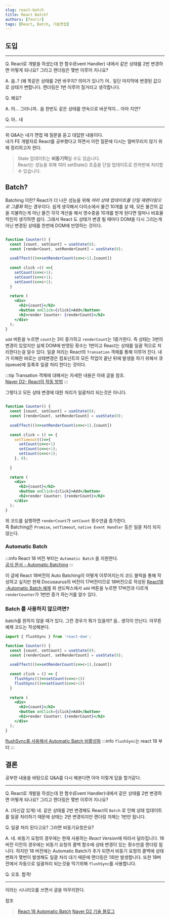 ```yaml
---
slug: react-batch
title: React Batch?
authors: [fenrir]
tags: [React, Batch, 기술면접]
---
```


## 도입
---

Q. React로 개발을 하셨는데 한 함수(Event Handler) 내에서 같은 상태를 2번 변경하면 어떻게 되나요? 그리고 랜더링은 몇번 이루어 지나요?

A. 음..? (왜 똑같은 상태를 2번 바꾸지? 의미가 있나?) 어.. 일단 마지막에 변경된 값으로 상태가 변합니다. 랜더링은 1번 이루어 질거라고 생각합니다.

Q. 왜요?  

A. 어... 그러니까.. 음 한번도 같은 상태를 연속으로 바꾼적이... 아마 지연?

Q. 아.. 네

---

위 Q&A는 내가 면접 때 질문을 듣고 대답한 내용이다.  
내가 FE 개발자로 React를 공부했다고 하면서 이런 질문에 다시는 얼버무리지 않기 위해 정리하고자 한다.

<!--truncate-->

> State 업데이트는 **비동기적**일 수도 있습니다.  
React는 성능을 위해 여러 setState() 호출을 단일 업데이트로 한꺼번에 처리할 수 있습니다.

## Batch?

Batching 이란? React가 더 나은 성능을 위해 *여러 상태 업데이트를 단일 재랜더링으로 그룹화* 하는 경우이다.
쉽게 생각해서 다이소에서 물건 10개를 살 때, 모든 물건의 값을 지불하는게 아닌 물건 각각 계산을 해서 영수증을 10개를 받게 된다면 얼마나 비효율적인지 생각하면 쉽다.
그래서 React 도 상태가 변경 될 때마다 DOM을 다시 그리는게 아닌 변경된 상태를 한번에 DOM에 반영하는 것이다.

```jsx live

function Counter() {
  const [count, setCount] = useState(0);
  const [renderCount, setRenderCount] = useState(0);
  
  useEffect(()=>setRenderCount(c=>c+1),[count])
  
  const click =() =>{
    setCount(c=>c+1);
    setCount(c=>c+1);
    setCount(c=>c+1);
  }
  
  return (
    <div>
      <h2>{count}</h2>
      <button onClick={click}>Add</button>
      <h2>render Counter: {renderCount}</h2>
    </div>
  );
}

```

`add` 버튼을 누르면 `count`는 3이 증가하고 `renderCount`는 1증가한다. 즉 상태는 3번의 변경이 있었지만 실제 DOM에 반영된 횟수는 1번이고 React는 상태를 일괄 적으로 처리한다는걸 알수 있다.
일괄 처리는 React의 `Transation` 객체를 통해 이루어 진다. 내가 이해한 바로는 상태변경은 컴포넌트의 모든 작업이 끝난 뒤에 발생을 하기 위해서 큐(queue)에 등록후 일괄 처리 한다는 것이다.    

:::tip
Transation 객체에 대해서는 자세한 내용은 아래 글을 참조.  
[Naver D2- React의 작동 방법](https://d2.naver.com/helloworld/9297403#ch1-3)
:::

그렇다고 모든 상태 변경에 대한 처리가 일괄처리 되는것은 아니다.  

```jsx live

function Counter() {
  const [count, setCount] = useState(0);
  const [renderCount, setRenderCount] = useState(0);
  
  useEffect(()=>setRenderCount(c=>c+1),[count])
  
  const click = () => {
    setTimeout(()=>{
      setCount(c=>c+1)
      setCount(c=>c+1);
      setCount(c=>c+1);
    }, 0);
    
  }
  
  return (
    <div>
      <h2>{count}</h2>
      <button onClick={click}>Add</button>
      <h2>render Counter: {renderCount}</h2>
    </div>
  );
}

```

위 코드를 실행하면 `renderCount`가 `setCount` 횟수만큼 증가한다.  
즉 Batching은 `Promise`, `setTimeout`, `native Event Handler` 등은 일괄 처리 되지 않는다.

### Automatic Batch
:::info
React 18 버전 부터는 `Automatic Batch` 을 지원한다.  
[공식 문서 - Automatic Batching](https://ko.reactjs.org/blog/2022/03/29/react-v18.html#new-feature-automatic-batching)
:::

이 글에 React 18버전의 Auto Batching이 어떻게 이루어지는지 코드 블럭을 통해 작성하고 싶지만 현재 Docusaurus의 버전이 17버전이므로 18버전으로 작성된 [React18 -Automatic Batch 예제](https://codesandbox.io/s/great-babycat-p98g6x)
위 샌드박스에서 `add` 버튼을 누르면 17버전과 다르게 `renderCounter`가 1번만 증가 하는거를 알수 있다.

### Batch 를 사용하지 않으려면?

batch를 원하지 않을 때가 있다. 그런 경우가 뭐가 있을까? 음.. 생각이 안난다. 아무튼 예제 코드는 작성해본다.

```jsx
import { flushSync } from 'react-dom';

function Counter() {
  const [count, setCount] = useState(0);
  const [renderCount, setRenderCount] = useState(0);
  
  useEffect(()=>setRenderCount(c=>c+1),[count])
  
  const click = () => {
    flushSync(()=>setCount(c=>c+1))
    flushSync(()=>setCount(c=>c+1))
  }
  
  return (
    <div>
      <h2>{count}</h2>
      <button onClick={click}>Add</button>
      <h2>render Counter: {renderCount}</h2>
    </div>
  );
}

```
[flushSync를 사용해서 Automatic Batch 비활성화](https://codesandbox.io/s/summer-sun-w1kqsp?file=/src/App.js)
:::info
`flushSync`는 react 18 부터
:::

## 결론
공부한 내용을 바탕으로 Q&A를 다시 해본다면 아마 이렇게 답을 할거같다.

---
Q. React로 개발을 하셨는데 한 함수(Event Handler)내에서 같은 상태를 2번 변경하면 어떻게 되나요? 그리고 랜더링은 몇번 이루어 지나요?

A. (자신감 있게) 네. 같은 상태를 2번 변경해도 React의 `Batch` 로 인해 상태 업데이트를 일괄 처리하기 때문에 상태는 2번 변경되지만 랜더링 자체는 1번만 됩니다.

Q. 일괄 처리 된다고요? 그러면 비동기요청은요?

A. 네. 비동기 요청의 경우에는 현재 사용하는 *React Version*에 따라서 달라집니다. 18버전 이전의 경우에는 비동기 요청의 콜백 함수에 상태 변경이 있는 횟수만큼 랜더링 됩니다. 하지만 18 버전에는 Automatic Batch가 추가 되면서
비동기 요청의 콜백에 상태 변화가 몇번이 발생해도 일괄 처리 대기 때문에 랜더링은 1회만 발생합니다. 또한 18버전에서 자동으로 일괄처리 되는것을 막기위해 `flushSync`를 사용합니다.

Q. 오호. 합격!

---

이라는 시나리오를 쓰면서 글을 마무리한다.

참조
> [React 18 Automatic Batch](https://github.com/reactwg/react-18/discussions/21)
> [Naver D2 기술 블로그](https://d2.naver.com/helloworld/9297403#ch2)










